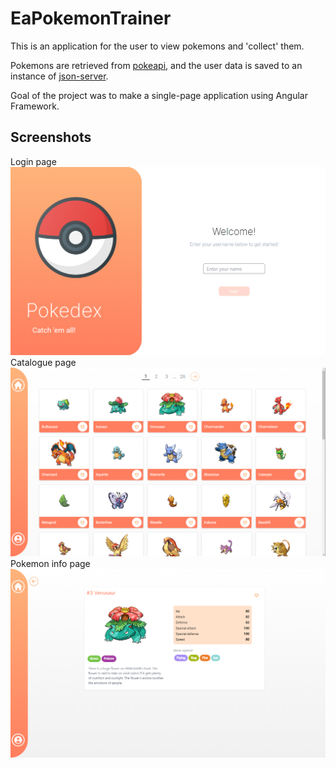 # EaPokemonTrainer

This is an application for the user to view pokemons and 'collect' them.

Pokemons are retrieved from [pokeapi](https://pokeapi.co/docs/v2), and the user data is saved to an instance of [json-server](https://github.com/typicode/json-server).

Goal of the project was to make a single-page application using Angular Framework.

## Screenshots

Login page
![ss1](./screenshot/ss_1.png)
Catalogue page
![ss2](./screenshot/ss_2.png)
Pokemon info page
![ss3](./screenshot/ss_3.png)
